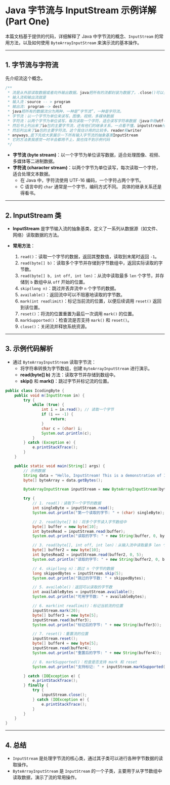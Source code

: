 
# Java 字节流与 InputStream 示例详解 (Part One)

本篇文档基于提供的代码，详细解释了 Java 中字节流的概念、`InputStream` 的常用方法，以及如何使用 `ByteArrayInputStream` 来演示流的基本操作。

---

## 1. 字节流与字符流

先介绍流这个概念。
```java
/**
 * 流是从外部读取数据或者向外输出数据。java把所有的流都封装为数据了。.close()可以关闭流
 * 输入流和输出流就是
 * 输入流：source -- > program
 * 输出流: program--> dest
 * java把所有的数据流分为两种，一种是“字节流”，一种是字符流。
 * 字节流：以一个字节为单位来读写。图像，视频，多媒体数据
 * 字符流：以两个字节为单位读写，每次读取一个字符，适合读写字符串数据（java中用utf-16，一个字符就是两个字节）c语言中char是一个字节，用别的编码方式不好说
 * 然后书上列出来了io包的主要字节流，还有他们的继承关系，一点看不懂。inputstream什么什么的，output
 * 然后列出来了io包的主要字符流。这个我估计用的比较多。reader和writer
 * anyways,底下先给大家展示一下所有输入字节流的抽象基类InputStream
 * 它的方法表我感觉一时半会都用不上，我也找不到示例代码
 */

```
- **字节流 (byte stream)**：以一个字节为单位读写数据，适合处理图像、视频、多媒体等二进制数据。
- **字符流 (character stream)**：以两个字节为单位读写，每次读取一个字符，适合处理文本数据。
    - 在 Java 中，字符流使用 UTF-16 编码，一个字符占两个字节。
    - C 语言中的 `char` 通常是一个字节，编码方式不同。
具体的继承关系还是得看书。
---

## 2. InputStream 类

- **InputStream** 是字节输入流的抽象基类，定义了一系列从数据源（如文件、网络）读取数据的方法。

- **常用方法**：
    1. `read()`：读取一个字节的数据，返回其整数值，读取到末尾时返回 `-1`。
    2. `read(byte[] b)`：读取多个字节并存储到字节数组中，返回实际读取的字节数。
    3. `read(byte[] b, int off, int len)`：从流中读取最多 `len` 个字节，并存储到 `b` 数组中从 `off` 开始的位置。
    4. `skip(long n)`：跳过并丢弃流中 `n` 个字节的数据。
    5. `available()`：返回流中可以不阻塞地读取的字节数。
    6. `mark(int readlimit)`：标记当前流的位置，以便后续调用 `reset()` 返回到该位置。
    7. `reset()`：将流的位置重置为最后一次调用 `mark()` 的位置。
    8. `markSupported()`：检查流是否支持 `mark()` 和 `reset()`。
    9. `close()`：关闭流并释放系统资源。

---

## 3. 示例代码解析

- 通过 `ByteArrayInputStream` 读取字节流：
    - 将字符串转换为字节数组，创建 `ByteArrayInputStream` 进行演示。
    - **read(byte[] b)** 方法：读取字节并存储到数组中。
    - **skip()** 和 **mark()**：跳过字节并标记流的位置。

```java
public class IcodingByte {
    public void m(InputStream in) {
        try {
            while (true) {
                int i = in.read(); // 读取一个字节
                if (i == -1) {
                    return;
                }
                char c = (char) i;
                System.out.println(c);
            }
        } catch (Exception e) {
            e.printStackTrace();
        }
    }

    public static void main(String[] args) {
        // 示例数据
        String data = "Hello, InputStream! This is a demonstration of InputStream methods.";
        byte[] byteArray = data.getBytes();

        ByteArrayInputStream inputStream = new ByteArrayInputStream(byteArray);

        try {
            // 1. read()：读取下一个字节的数据
            int singleByte = inputStream.read();
            System.out.println("第一个读取的字节: " + (char) singleByte);

            // 2. read(byte[] b)：将多个字节读入字节数组中
            byte[] buffer = new byte[10];
            int bytesRead = inputStream.read(buffer);
            System.out.println("读取的字节: " + new String(buffer, 0, bytesRead));

            // 3. read(byte[], int off, int len)：从输入流中读取最多 len 个字节
            byte[] buffer2 = new byte[10];
            int bytesRead2 = inputStream.read(buffer2, 0, 5);
            System.out.println("读取的字节: " + new String(buffer2, 0, bytesRead2));

            // 4. skip(long n)：跳过 n 个字节的数据
            long skippedBytes = inputStream.skip(5);
            System.out.println("跳过的字节数: " + skippedBytes);

            // 5. available()：返回可以读取的字节数
            int availableBytes = inputStream.available();
            System.out.println("可用字节数: " + availableBytes);

            // 6. mark(int readlimit)：标记当前流的位置
            inputStream.mark(20);
            byte[] buffer3 = new byte[5];
            inputStream.read(buffer3);
            System.out.println("标记后的字节: " + new String(buffer3));

            // 7. reset()：重置流的位置
            inputStream.reset();
            byte[] buffer4 = new byte[5];
            inputStream.read(buffer4);
            System.out.println("重置后的字节: " + new String(buffer4));

            // 8. markSupported()：检查是否支持 mark 和 reset
            System.out.println("支持标记: " + inputStream.markSupported());

        } catch (IOException e) {
            e.printStackTrace();
        } finally {
            try {
                inputStream.close();
            } catch (IOException e) {
                e.printStackTrace();
            }
        }
    }
}
```

---

## 4. 总结

- `InputStream` 是处理字节流的核心类，通过其子类可以进行各种字节数据的读取操作。
- `ByteArrayInputStream` 是 `InputStream` 的一个子类，主要用于从字节数组中读取数据，演示了流的常用操作。

